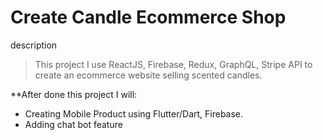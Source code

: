 # Create Candle Ecommerce Shop

description

> This project I use ReactJS, Firebase, Redux, GraphQL, Stripe API to create an ecommerce website selling scented candles.

\*\*After done this project I will:

- Creating Mobile Product using Flutter/Dart, Firebase.
- Adding chat bot feature
